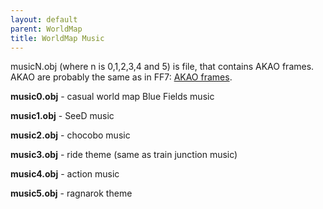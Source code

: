 ```yaml
---
layout: default
parent: WorldMap
title: WorldMap Music
---
```


musicN.obj (where n is 0,1,2,3,4 and 5) is file, that contains AKAO frames. AKAO are probably the same as in FF7: [AKAO frames](../FF7/AKAOframes).

**music0.obj** - casual world map Blue Fields music

**music1.obj** - SeeD music

**music2.obj** - chocobo music

**music3.obj** - ride theme (same as train junction music)

**music4.obj** - action music

**music5.obj** - ragnarok theme
